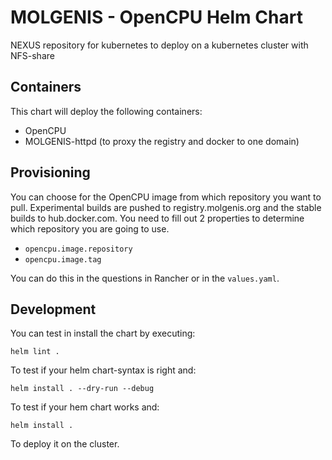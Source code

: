 # MOLGENIS - OpenCPU Helm Chart

NEXUS repository for kubernetes to deploy on a kubernetes cluster with NFS-share

## Containers

This chart will deploy the following containers:

- OpenCPU
- MOLGENIS-httpd (to proxy the registry and docker to one domain)

## Provisioning
You can choose for the OpenCPU image from which repository you want to pull. Experimental builds are pushed to registry.molgenis.org and the stable builds to hub.docker.com. 
You need to fill out 2 properties to determine which repository you are going to use.

- ```opencpu.image.repository```
- ```opencpu.image.tag```

You can do this in the questions in Rancher or in the ```values.yaml```.

## Development
You can test in install the chart by executing:

```helm lint .```

To test if your helm chart-syntax is right and:

```helm install . --dry-run --debug```

To test if your hem chart works and:

```helm install .```

To deploy it on the cluster.


